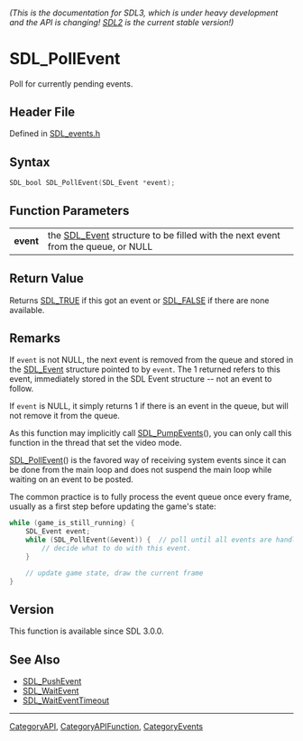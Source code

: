 ###### (This is the documentation for SDL3, which is under heavy development and the API is changing! [SDL2](https://wiki.libsdl.org/SDL2/) is the current stable version!)
# SDL_PollEvent

Poll for currently pending events.

## Header File

Defined in [SDL_events.h](https://github.com/libsdl-org/SDL/blob/main/include/SDL3/SDL_events.h)

## Syntax

```c
SDL_bool SDL_PollEvent(SDL_Event *event);

```

## Function Parameters

|               |                                                                                               |
| ------------- | --------------------------------------------------------------------------------------------- |
| **event**     | the [SDL_Event](SDL_Event) structure to be filled with the next event from the queue, or NULL |

## Return Value

Returns [SDL_TRUE](SDL_TRUE) if this got an event or [SDL_FALSE](SDL_FALSE)
if there are none available.

## Remarks

If `event` is not NULL, the next event is removed from the queue and stored
in the [SDL_Event](SDL_Event) structure pointed to by `event`. The 1
returned refers to this event, immediately stored in the SDL Event
structure -- not an event to follow.

If `event` is NULL, it simply returns 1 if there is an event in the queue,
but will not remove it from the queue.

As this function may implicitly call [SDL_PumpEvents](SDL_PumpEvents)(),
you can only call this function in the thread that set the video mode.

[SDL_PollEvent](SDL_PollEvent)() is the favored way of receiving system
events since it can be done from the main loop and does not suspend the
main loop while waiting on an event to be posted.

The common practice is to fully process the event queue once every frame,
usually as a first step before updating the game's state:

```c
while (game_is_still_running) {
    SDL_Event event;
    while (SDL_PollEvent(&event)) {  // poll until all events are handled!
        // decide what to do with this event.
    }

    // update game state, draw the current frame
}
```

## Version

This function is available since SDL 3.0.0.

## See Also

* [SDL_PushEvent](SDL_PushEvent)
* [SDL_WaitEvent](SDL_WaitEvent)
* [SDL_WaitEventTimeout](SDL_WaitEventTimeout)

----
[CategoryAPI](CategoryAPI), [CategoryAPIFunction](CategoryAPIFunction), [CategoryEvents](CategoryEvents)


